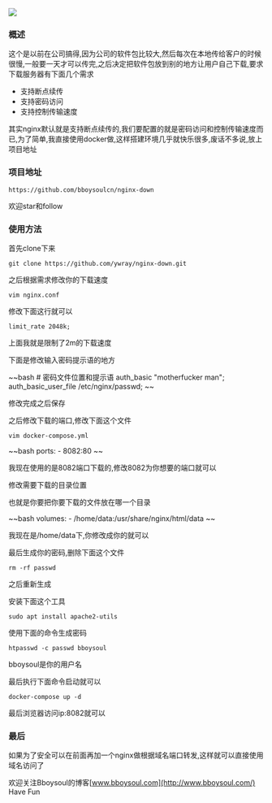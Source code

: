![](https://upload-images.jianshu.io/upload_images/3778244-65c62b2e2775b20a.png?imageMogr2/auto-orient/strip%7CimageView2/2/w/1240)

### 概述

这个是以前在公司搞得,因为公司的软件包比较大,然后每次在本地传给客户的时候很慢,一般要一天才可以传完,之后决定把软件包放到别的地方让用户自己下载,要求下载服务器有下面几个需求

- 支持断点续传
- 支持密码访问
- 支持控制传输速度

其实nginx默认就是支持断点续传的,我们要配置的就是密码访问和控制传输速度而已,为了简单,我直接使用docker做,这样搭建环境几乎就快乐很多,废话不多说,放上项目地址

### 项目地址

`https://github.com/bboysoulcn/nginx-down`

欢迎star和follow

### 使用方法

首先clone下来

`git clone https://github.com/ywray/nginx-down.git`

之后根据需求修改你的下载速度

`vim nginx.conf`

修改下面这行就可以

`limit_rate 2048k;`

上面我就是限制了2m的下载速度

下面是修改输入密码提示语的地方

~~bash
        # 密码文件位置和提示语
	auth_basic "motherfucker man";
	auth_basic_user_file /etc/nginx/passwd;
~~

修改完成之后保存

之后修改下载的端口,修改下面这个文件

`vim docker-compose.yml`

~~bash
    ports:
      - 8082:80
~~

我现在使用的是8082端口下载的,修改8082为你想要的端口就可以

修改需要下载的目录位置

也就是你要把你要下载的文件放在哪一个目录

~~bash
    volumes:
      - /home/data:/usr/share/nginx/html/data
~~

我现在是/home/data下,你修改成你的就可以

最后生成你的密码,删除下面这个文件

`rm -rf passwd`

之后重新生成

安装下面这个工具

`sudo apt install apache2-utils`

使用下面的命令生成密码

`htpasswd -c passwd bboysoul`

bboysoul是你的用户名

最后执行下面命令启动就可以

`docker-compose up -d`

最后浏览器访问ip:8082就可以

### 最后

如果为了安全可以在前面再加一个nginx做根据域名端口转发,这样就可以直接使用域名访问了

欢迎关注Bboysoul的博客[www.bboysoul.com](http://www.bboysoul.com/)
Have Fun
